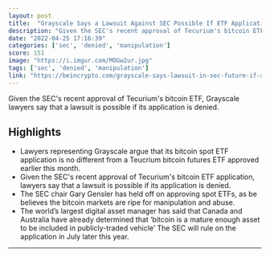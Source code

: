 ```yaml
---
layout: post
title:  "Grayscale Says a Lawsuit Against SEC Possible If ETF Application Rejected"
description: "Given the SEC's recent approval of Tecurium's bitcoin ETF, Grayscale lawyers say that a lawsuit is possible if its application is denied."
date: "2022-04-25 17:16:39"
categories: ['sec', 'denied', 'manipulation']
score: 151
image: "https://i.imgur.com/MOGw2ur.jpg"
tags: ['sec', 'denied', 'manipulation']
link: "https://beincrypto.com/grayscale-says-lawsuit-in-sec-future-if-application-rejected/"
---
```


Given the SEC's recent approval of Tecurium's bitcoin ETF, Grayscale lawyers say that a lawsuit is possible if its application is denied.

## Highlights

- Lawyers representing Grayscale argue that its bitcoin spot ETF application is no different from a Teucrium bitcoin futures ETF approved earlier this month.
- Given the SEC's recent approval of Tecurium's bitcoin ETF application, lawyers say that a lawsuit is possible if its application is denied.
- The SEC chair Gary Gensler has held off on approving spot ETFs, as be believes the bitcoin markets are ripe for manipulation and abuse.
- The world’s largest digital asset manager has said that Canada and Australia have already determined that ‘bitcoin is a mature enough asset to be included in publicly-traded vehicle’ The SEC will rule on the application in July later this year.

---
